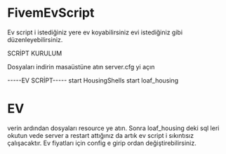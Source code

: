 # FivemEvScript

Ev script i istediğiniz yere ev koyabilirsiniz evi istediğiniz gibi düzenleyebilirsiniz.

SCRİPT KURULUM

Dosyaları indirin masaüstüne atın server.cfg yi açın

-----EV SCRİPT-----
start HousingShells
start loaf_housing
# EV #

verin ardından dosyaları resource ye atın.
Sonra loaf_housing deki sql leri okutun vede server a restart attığınız da artık ev script i sıkıntısız çalışacaktır.
Ev fiyatları için config e girip ordan değiştirebilirsiniz.
